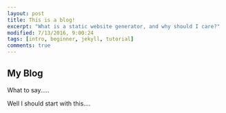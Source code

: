 ```yaml
---
layout: post
title: This is a blog!
excerpt: "What is a static website generator, and why should I care?"
modified: 7/13/2016, 9:00:24
tags: [intro, beginner, jekyll, tutorial]
comments: true
---
```

## My Blog

What to say.....

Well I should start with this....
